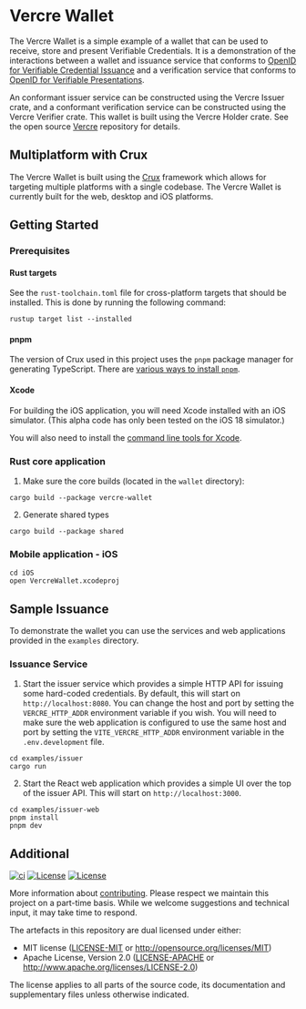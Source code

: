 # Vercre Wallet

The Vercre Wallet is a simple example of a wallet that can be used to receive, store and present Verifiable Credentials. It is a demonstration of the interactions between a wallet and issuance service that conforms to [OpenID for Verifiable Credential Issuance](https://openid.net/specs/openid-4-verifiable-credential-issuance-1_0.html) and a verification service that conforms to [OpenID for Verifiable Presentations](https://openid.net/specs/openid-4-verifiable-presentations-1_0.html).

An conformant issuer service can be constructed using the Vercre Issuer crate, and a conformant verification service can be constructed using the Vercre Verifier crate. This wallet is built using the Vercre Holder crate. See the open source [Vercre](https://github.com/vercre/vercre) repository for details.

## Multiplatform with Crux

The Vercre Wallet is built using the [Crux](https://github.com/redbadger/crux) framework which allows for targeting multiple platforms with a single codebase. The Vercre Wallet is currently built for the web, desktop and iOS platforms.

## Getting Started

### Prerequisites

#### Rust targets

See the `rust-toolchain.toml` file for cross-platform targets that should be installed. This is done
by running the following command:

```shell
rustup target list --installed
```

#### pnpm

The version of Crux used in this project uses the `pnpm` package manager for generating TypeScript.
There are [various ways to install `pnpm`](https://pnpm.io/installation).

#### Xcode

For building the iOS application, you will need Xcode installed with an iOS simulator. (This alpha code has only been tested on the iOS 18 simulator.)

You will also need to install the [command line tools for Xcode](https://developer.apple.com/download/all/).

### Rust core application

1. Make sure the core builds (located in the `wallet` directory):

```shell
cargo build --package vercre-wallet
```

2. Generate shared types

```shell
cargo build --package shared
```

### Mobile application - iOS

```shell
cd iOS
open VercreWallet.xcodeproj
```

## Sample Issuance

To demonstrate the wallet you can use the services and web applications provided in the
`examples` directory.

### Issuance Service

1. Start the issuer service which provides a simple HTTP API for issuing some hard-coded credentials. By default, this will start on `http://localhost:8080`. You can change the host and port by setting the `VERCRE_HTTP_ADDR` environment variable if you wish. You will need to make sure the web application is configured to use the same host and port by setting the `VITE_VERCRE_HTTP_ADDR` environment variable in the `.env.development` file.

```shell
cd examples/issuer
cargo run
```

2. Start the React web application which provides a simple UI over the top of the issuer API. This will start on `http://localhost:3000`.

```shell
cd examples/issuer-web
pnpm install
pnpm dev
```


## Additional

[![ci](https://github.com/vercre/wallet/actions/workflows/ci.yaml/badge.svg)](https://github.com/vercre/wallet/actions/workflows/ci.yaml)
[![License](https://img.shields.io/badge/license-MIT-blue.svg)](./LICENSE-MIT)
[![License](https://img.shields.io/badge/license-Apache-blue.svg)](./LICENSE-APACHE)

More information about [contributing][CONTRIBUTING]. Please respect we maintain this project on a
part-time basis. While we welcome suggestions and technical input, it may take time to respond.

The artefacts in this repository are dual licensed under either:

- MIT license ([LICENSE-MIT] or <http://opensource.org/licenses/MIT>)
- Apache License, Version 2.0 ([LICENSE-APACHE] or <http://www.apache.org/licenses/LICENSE-2.0>)

The license applies to all parts of the source code, its documentation and supplementary files
unless otherwise indicated.

[OpenID for Verifiable Credential Issuance]: https://openid.net/specs/openid-4-verifiable-credential-issuance-1_0.html
[OpenID for Verifiable Presentations]: https://openid.net/specs/openid-4-verifiable-presentations-1_0.html
[CONTRIBUTING]: CONTRIBUTING.md
[LICENSE-MIT]: LICENSE-MIT
[LICENSE-APACHE]: LICENSE-APACHE
